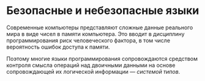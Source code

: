 # Безопасные и небезопасные языки
Современные компьютеры представляют сложные данные реального мира в виде чисел в памяти компьютера. Это вводит в дисциплину программирования риск человеческого фактора, в том числе вероятность ошибок доступа к памяти.

Поэтому многие языки программирования сопровождаются средством контроля смысла операций над двоичными данными на основе сопровождающей их логической информации — *системой типов*.

